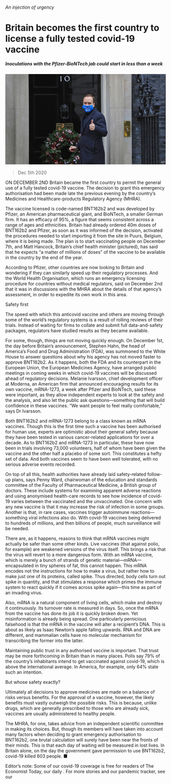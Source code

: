 ###### An injection of urgency

# Britain becomes the first country to license a fully tested covid-19 vaccine 

##### Inoculations with the Pfizer-BioNTech jab could start in less than a week 

![image](images/20201205_STP004_0.jpg) 

> Dec 5th 2020 


ON DECEMBER 2ND Britain became the first country to permit the general use of a fully tested covid-19 vaccine. The decision to grant this emergency authorisation had been made late the previous evening by the country’s Medicines and Healthcare-products Regulatory Agency (MHRA).


The vaccine licensed is code-named BNT162b2 and was developed by Pfizer, an American pharmaceutical giant, and BioNTech, a smaller German firm. It has an efficacy of 95%, a figure that seems consistent across a range of ages and ethnicities. Britain had already ordered 40m doses of BNT162b2 and Pfizer, as soon as it was informed of the decision, activated the procedures needed to start importing it from the site in Puurs, Belgium, where it is being made. The plan is to start vaccinating people on December 7th, and Matt Hancock, Britain’s chief health minister (pictured), has said that he expects “a matter of millions of doses” of the vaccine to be available in the country by the end of the year.



According to Pfizer, other countries are now looking to Britain and wondering if they can similarly speed up their regulatory processes. And the World Health Organisation, which runs an emergency licensing procedure for countries without medical regulators, said on December 2nd that it was in discussions with the MHRA about the details of that agency’s assessment, in order to expedite its own work in this area.

Safety first


The speed with which this anticovid vaccine and others are moving through some of the world’s regulatory systems is a result of rolling reviews of their trials. Instead of waiting for firms to collate and submit full data-and-safety packages, regulators have studied results as they became available.


For some, though, things are not moving quickly enough. On December 1st, the day before Britain’s announcement, Stephen Hahn, the head of America’s Food and Drug Administration (FDA), was summoned to the White House to answer questions about why his agency has not moved faster to approve BNT162b2. As it happens, both the FDA and its counterpart in the European Union, the European Medicines Agency, have arranged public meetings in coming weeks in which covid-19 vaccines will be discussed ahead of regulatory decisions. Melanie Ivarsson, chief development officer at Moderna, an American firm that announced encouraging results for its own vaccine, mRNA-1273, a week after Pfizer and BioNTech, said these were important, as they allow independent experts to look at the safety and the analysis, and also let the public ask questions—something that will build confidence in these vaccines. “We want people to feel really comfortable,” says Dr Ivarsson.


Both BNT162b2 and mRNA-1273 belong to a class known as mRNA vaccines. Though this is the first time such a vaccine has been authorised for human use, experts are optimistic about their general safety because they have been tested in various cancer-related applications for over a decade. As to BNT162b2 and mRNA-1273 in particular, these have now been in trials involving 73,000 volunteers, half of whom have been given the vaccine and the other half a placebo of some sort. This constitutes a hefty set of data. And both vaccines seem to have been well tolerated, with no serious adverse events recorded.


On top of all this, health authorities have already laid safety-related follow-up plans, says Penny Ward, chairwoman of the education and standards committee of the Faculty of Pharmaceutical Medicine, a British group of doctors. These include systems for examining apparent adverse reactions and using anonymised health-care records to see how incidence of covid-19 varies between the vaccinated and the unvaccinated. One concern with any new vaccine is that it may increase the risk of infection in some groups. Another is that, in rare cases, vaccines trigger autoimmune reactions—something viral infections also do. With covid-19 vaccines being delivered to hundreds of millions, and then billions of people, much surveillance will be needed.


There are, as it happens, reasons to think that mRNA vaccines might actually be safer than some other kinds. Live vaccines (that against polio, for example) are weakened versions of the virus itself. This brings a risk that the virus will revert to a more dangerous form. With an mRNA vaccine, which is merely a bunch of strands of genetic material—mRNA—encapsulated in tiny spheres of fat, this cannot happen. This mRNA encodes not the instructions for how to make a virus, but rather how to make just one of its proteins, called spike. Thus directed, body cells turn out spike in quantity, and that stimulates a response which primes the immune system to react quickly if it comes across spike again—this time as part of an invading virus.


Also, mRNA is a natural component of living cells, which make and destroy it continuously. Its turnover rate is measured in days. So, once the mRNA from the vaccine has done its job it is quickly broken down. Yet misinformation is already being spread. One particularly pernicious falsehood is that the mRNA in the vaccine will alter a recipient’s DNA. This is about as likely as Isaac Newton’s apple falling upwards. RNA and DNA are different, and mammalian cells have no molecular mechanism for transcribing the former into the latter.


Maintaining public trust in any authorised vaccine is important. That trust may be more forthcoming in Britain than in many places. Polls say 79% of the country’s inhabitants intend to get vaccinated against covid-19, which is above the international average. In America, for example, only 64% state such an intention.

But whose safety exactly?


Ultimately all decisions to approve medicines are made on a balance of risks versus benefits. For the approval of a vaccine, however, the likely benefits must vastly outweigh the possible risks. This is because, unlike drugs, which are generally prescribed to those who are already sick, vaccines are usually administered to healthy people.


The MHRA, for one, takes advice from an independent scientific committee in making its choices. But, though its members will have taken into account many factors when deciding to grant emergency authorisation to BNT162b2, one brutal calculation will surely have been near the fronts of their minds. This is that each day of waiting will be measured in lost lives. In Britain alone, on the day the government gave permission to use BNT162b2, covid-19 killed 603 people. ■


Editor’s note: Some of our covid-19 coverage is free for readers of The Economist Today, our daily . For more stories and our pandemic tracker, see our 

